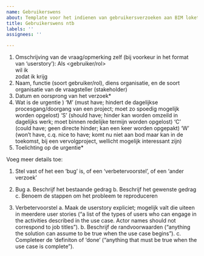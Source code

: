 ```yaml
---
name: Gebruikerswens
about: Template voor het indienen van gebruikersverzoeken aan BIM loket
title: Gebruikerswens ntb
labels: ''
assignees: ''

---
```


1.	Omschrijving van de vraag/opmerking zelf (bij voorkeur in het format van ‘userstory’):
Als  <gebruiker/rol>  
wil ik  <behoefte>  
zodat ik  <resulterend voordeel>  krijg
2.	Naam, functie (soort gebruiker/rol), diens organisatie, en de soort organisatie van de vraagsteller (stakeholder)
3.	Datum en oorsprong van het verzoek*
4.	Wat is de urgentie  )
‘M’	(must have; hindert de dagelijkse procesgang/doorgang van een project; moet zo spoedig mogelijk worden opgelost)
‘S’	(should have; hinder kan worden omzeild in dagelijks werk; moet binnen redelijke termijn worden opgelost)
‘C’	(could have; geen directe hinder; kan een keer worden opgepakt)
‘W’	(won’t have, c.q. nice to have; komt nu niet aan bod maar kan in de toekomst, bij een vervolgproject, wellicht mogelijk interessant zijn)
5.	Toelichting op de urgentie*

Voeg meer details toe:
1.	Stel vast of het een ‘bug’ is, of een ‘verbetervoorstel’, of een ‘ander verzoek’

2.	Bug
a.	Beschrijf het bestaande gedrag
b.	Beschrijf het gewenste gedrag 
c.	Benoem de stappen om het probleem te reproduceren

3.	Verbetervoorstel
a.	Maak de userstory expliciet; mogelijk valt die uiteen in meerdere user stories 
(“a list of the types of users who can engage in the activities described in the use case. Actor names should not correspond to job titles”).
b.	Beschrijf de randvoorwaarden 
(“anything the solution can assume to be true when the use case begins”).
c.	Completeer de ‘definiton of ‘done’ 
(“anything that must be true when the use case is complete”).
